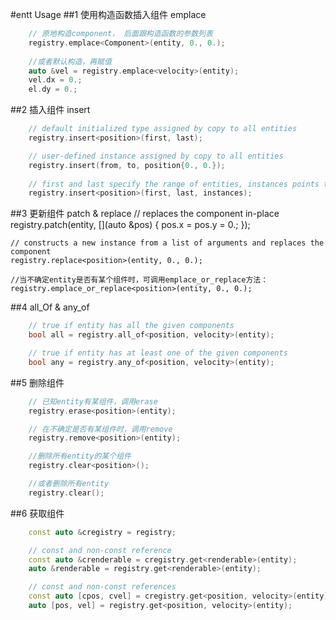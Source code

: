 #entt Usage
##1 使用构造函数插入组件 emplace
~~~C++
	// 原地构造component， 后面跟构造函数的参数列表
	registry.emplace<Component>(entity, 0., 0.);
	
	//或者默认构造，再赋值
	auto &vel = registry.emplace<velocity>(entity);
	vel.dx = 0.;
	el.dy = 0.;
~~~
	
##2 插入组件 insert
~~~C++
	// default initialized type assigned by copy to all entities
	registry.insert<position>(first, last);

	// user-defined instance assigned by copy to all entities
	registry.insert(from, to, position{0., 0.});
	
	// first and last specify the range of entities, instances points to the first element of the range of components
	registry.insert<position>(first, last, instances);
~~~

	
##3 更新组件 patch & replace
	// replaces the component in-place
	registry.patch<position>(entity, [](auto &pos) { pos.x = pos.y = 0.; });

	// constructs a new instance from a list of arguments and replaces the component
	registry.replace<position>(entity, 0., 0.);

	//当不确定entity是否有某个组件时，可调用emplace_or_replace方法：
	registry.emplace_or_replace<position>(entity, 0., 0.);

##4 all_Of & any_of
~~~C++
	// true if entity has all the given components
	bool all = registry.all_of<position, velocity>(entity);

	// true if entity has at least one of the given components
	bool any = registry.any_of<position, velocity>(entity);
~~~

##5 删除组件
~~~C++
	// 已知entity有某组件，调用erase
	registry.erase<position>(entity);

	// 在不确定是否有某组件时，调用remove
	registry.remove<position>(entity);

	//删除所有entity的某个组件
	registry.clear<position>();

	//或者删除所有entity
	registry.clear();
~~~

##6 获取组件
~~~C++
	const auto &cregistry = registry;

	// const and non-const reference
	const auto &crenderable = cregistry.get<renderable>(entity);
	auto &renderable = registry.get<renderable>(entity);

	// const and non-const references
	const auto [cpos, cvel] = cregistry.get<position, velocity>(entity);
	auto [pos, vel] = registry.get<position, velocity>(entity);
~~~
